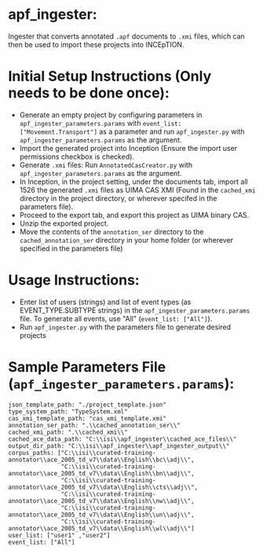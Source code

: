 # apf_ingester:
Ingester that converts annotated `.apf` documents to `.xmi` files, which can then be used to import these projects into INCEpTION.

# Initial Setup Instructions (Only needs to be done once):
- Generate an empty project by configuring parameters in `apf_ingester_parameters.params` with
`event_list: ["Movement.Transport"]` as a parameter
and run `apf_ingester.py` with `apf_ingester_parameters.params` as the argument.
- Import the generated project into Inception (Ensure the import user permissions checkbox is checked).
- Generate `.xmi` files: Run `AnnotatedCasCreator.py` with `apf_ingester_parameters.params` as the argument.
- In Inception, in the project setting, under the documents tab, import all 1526 the generated `.xmi` files as UIMA CAS XMI (Found in the `cached_xmi` directory in the project directory, or wherever specifed in the parameters file).
- Proceed to the export tab, and export this project as UIMA binary CAS.
- Unzip the exported project.
- Move the contents of the `annotation_ser` directory to the `cached_annotation_ser` directory in your home folder (or wherever specified in the parameters file)

# Usage Instructions:
- Enter list of users (strings) and list of event types (as EVENT_TYPE.SUBTYPE strings) in the `apf_ingester_parameters.params` file. To generate all events, use "All" (`event_list: ["All"]`).
- Run `apf_ingester.py` with the parameters file to generate desired projects

# Sample Parameters File (`apf_ingester_parameters.params`):
`json_template_path: "./project_template.json"`  
`type_system_path: "TypeSystem.xml"`  
`cas_xmi_template_path: "cas_xmi_template.xmi"`  
`annotation_ser_path: ".\\cached_annotation_ser\\"`  
`cached_xmi_path: ".\\cached_xmi\\"`  
`cached_ace_data_path: "C:\\isi\\apf_ingester\\cached_ace_files\\"`  
`output_dir_path: "C:\\isi\\apf_ingester\\apf_ingester_output\\"`  
`corpus_paths: ["C:\\isi\\curated-training-annotator\\ace_2005_td_v7\\data\\English\\bc\\adj\\",`  
`               "C:\\isi\\curated-training-annotator\\ace_2005_td_v7\\data\\English\\bn\\adj\\",`  
`               "C:\\isi\\curated-training-annotator\\ace_2005_td_v7\\data\\English\\cts\\adj\\",`  
`               "C:\\isi\\curated-training-annotator\\ace_2005_td_v7\\data\\English\\nw\\adj\\",`  
`               "C:\\isi\\curated-training-annotator\\ace_2005_td_v7\\data\\English\\un\\adj\\",`  
`               "C:\\isi\\curated-training-annotator\\ace_2005_td_v7\\data\\English\\wl\\adj\\"]`  
`user_list: ["user1" ,"user2"]`  
`event_list: ["All"]`  